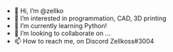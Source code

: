 - 👋 Hi, I’m @zellko
- 👀 I’m interested in programmation, CAD, 3D printing
- 🌱 I’m currently learning Python!
- 💞️ I’m looking to collaborate on ...
- 📫 How to reach me, on Discord Zellkoss#3004

<!---
zellko/zellko is a ✨ special ✨ repository because its `README.md` (this file) appears on your GitHub profile.
You can click the Preview link to take a look at your changes.
--->
